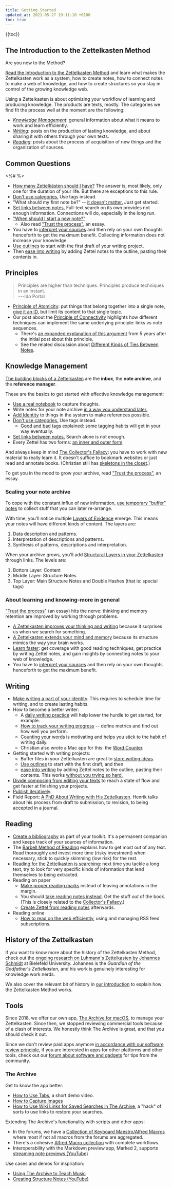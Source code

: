 ```yaml
---
title: Getting Started
updated_at: 2021-05-27 19:11:10 +0100
toc: true
---
```

{{toc}}

## The Introduction to the Zettelkasten Method

Are you new to the Method?

[Read the Introduction to the Zettelkasten Method](/introduction) and learn what makes the Zettelkasten work as a system, how to create notes, how to connect notes to make a web of knowledge, and how to create structures so you stay in control of the growing knowledge web.

Using a Zettelkasten is about optimizing your workflow of learning and producing knowledge. The products are texts, mostly. The categories we find fit the process well at the moment are the following:

* [_Knowledge Management_](#knowledge-management):  general information about what it means to work and learn efficiently.
* [_Writing_](#writing):  posts on the production of lasting knowledge, and about sharing it with others through your own texts.
* [_Reading_](#reading):  posts about the process of acquisition of new things and the organization of sources.

## Common Questions

<%# <!--ct: keep in sync with content/posts/2015/07/getting-started.txt --> %>

* [How many Zettelkästen should I have?](/posts/how-many-zettelkasten/) The answer is, most likely, only one for the duration of your life. But there are exceptions to this rule.
* [Don't use categories.](/posts/no-categories/) Use tags instead.
* "What should my first note be?" -- [it doesn't matter.](/posts/your-first-note/) Just get started.
* [Set links between notes.](/posts/search-alone-is-not-enough) Full-text search on its own provides not enough information. Connections will do, especially in the long run.
* ["When should I start a new note?"](/posts/when-start-new-note/)
    * Also read ["Trust the process"](/posts/trust-the-process-nickmilo22/), an essay.
* You have to [interpret your sources](/posts/dont-rely-on-source-have-faith-in-yourself/) and then rely on your own thoughts henceforth to get the maximum benefit. Collecting information does not increase your knowledge.
* [Use outlines](/posts/how-i-use-outlines-to-write-any-text/) to start with the first draft of your writing project.
* Then [ease into writing](/posts/ease-into-writing/) by adding Zettel notes to the outline, pasting their contents in.

## Principles

> Principles are higher than techniques. Principles produce techniques in an instant.<br>
> ---Ido Portal

* [Principle of Atomicity](/posts/create-zettel-from-reading-notes/): put things that belong together into a single note, [give it an ID](/posts/add-identity/), but limit its content to that single topic.
* Our post about the [Principle of Connectivity](/posts/luhmann-folgezettel-truth/) highlights how different techniques can implement the same underlying principle: links vs note sequences.
    - There's [an expanded explanation of this argument](/posts/understanding-hierarchy-translating-folgezettel/) from 5 years after the initial post about this principle.
    - See the related discussion about [Different Kinds of Ties Between Notes](/posts/kinds-of-ties/).

## Knowledge Management

[The building blocks of a Zettelkasten](/posts/zettelkasten-building-blocks/) are the **inbox**, the **note archive**, and the **reference manager**.

These are the basics to get started with effective knowledge management:

* [Use a real notebook](/posts/use-real-notebook/) to capture thoughts.
* Write notes for your note archive [in a way you understand later.](/posts/how-to-write-notes-you-can-understand/)
* [Add Identity](/posts/add-identity/) to things in the system to make references possible.
* [Don't use categories.](/posts/no-categories/) Use tags instead.
    * [Good and bad tags](/posts/object-tags-vs-topic-tags/) explained: some tagging habits will get in your way eventually.
* [Set links between notes.](/posts/search-alone-is-not-enough) Search alone is not enough.
* Every Zettel has two forms: [an inner and outer form](/posts/zettel-nature-two-forms/).

And always keep in mind [The Collector's Fallacy](/posts/collectors-fallacy/): you have to work with new material to really learn it. It doesn't suffice to bookmark websites or just read and annotate books. (Christian still has [skeletons in the closet](/posts/collectors-fallacy-confession/).)

To get you in the mood to grow your archive, read ["Trust the process"](/posts/trust-the-process-nickmilo22/), an essay.

### Scaling your note archive

To cope with the constant influx of new information, [use temporary "buffer" notes](/posts/buffer-notes/) to collect stuff that you can later re-arrange.

With time, you'll notice multiple [Layers of Evidence](/posts/layers-of-evidence/) emerge. This means your notes will have different kinds of content. The layers are:

1. Data description and patterns.
2. Interpretation of descriptions and patterns.
3. Synthesis of patterns, descriptions and interpretation.

When your archive grows, you'll add [Structural Layers in your Zettelkasten](/posts/three-layers-structure-zettelkasten/) through links. The levels are:

1. Bottom Layer: Content
2. Middle Layer: Structure Notes
3. Top Layer: Main Structure Notes and Double Hashes (that is: special tags)

### About learning and knowing-more in general

["Trust the process"](/posts/trust-the-process-nickmilo22/) (an essay) hits the nerve: thinking and memory retention are improved by working through problems.

* [A Zettelkasten improves your thinking and writing](/posts/zettelkasten-improves-thinking-writing/) because it surprises us when we search for something.
* [A Zettelkasten extends your mind and memory](/posts/extend-your-mind-and-memory-with-a-zettelkasten/) because its structure mimics the way your brain works.
* [Learn faster](/posts/learn-faster-by-writing-zettel-notes/): get coverage with good reading techniques, get practice by writing Zettel notes, and gain insights by connecting notes to your web of knowledge.
* You have to [interpret your sources](/posts/dont-rely-on-source-have-faith-in-yourself/) and then rely on your own thoughts henceforth to get the maximum benefit.

## Writing

* [Make writing a part of your identity](/posts/identity-schedule-serious-writing/). This requires to schedule time for writing, and to create lasting habits.
* How to become a better writer:
    * A [daily writing practice](https://christiantietze.de/posts/2013/12/useful-daily-writing-practice/) will help lower the hurdle to get started, for example.
    * [How to track your writing progress](/posts/how-to-track-writing-progress/) -- define metrics and find out how well you perform.
    * [Counting your words](/posts/count-your-words/) is motivating and helps you stick to the habit of writing daily.
    * Christian also wrote a Mac app for this: the [Word Counter](http://wordcounterapp.com/).
* Getting started with writing projects:
    * Buffer files in your Zettelkasten are great to [store writing ideas](/posts/manage-writing-ideas/).
    * [Use outlines](/posts/how-i-use-outlines-to-write-any-text/) to start with the first draft, and then
    * [ease into writing](/posts/ease-into-writing/) by adding Zettel notes to the outline, pasting their contents. This works [without you trying so hard.](/posts/write-book-without-even-trying-so-hard/)
* [Divide composing from editing your texts](/posts/writing-composing-revising/) to reach a state of flow and get faster at finishing your projects.
* [Publish iteratively](/posts/publish-iteratively/).
* Field Report: [A PhD About Writing with His Zettelkasten](/posts/henrik-zettelkasten-paper-submission/). Henrik talks about his process from draft to submission, to revision, to being accepted in a journal.

## Reading

* [Create a bibliography](/posts/bibliography-zettelkasten/) as part of your toolkit. It's a permanent companion and keeps track of your sources of information.
* The [Barbell Method of Reading](/posts/barbell-method-reading/) explains how to get most out of any text. Read thoroughly and invest more time (risky investment) when necessary, stick to quickly skimming (low risk) for the rest.
* [Reading for the Zettelkasten is searching](https://zettelkasten.de/posts/reading-is-searching/): next time you tackle a long text, try to look for very specific kinds of information that lend themselves to being extracted.
* Reading on paper
    * [Make proper reading marks](/posts/making-proper-marks-in-books/) instead of leaving annotations in the margin.
    * You should [take reading notes instead](/posts/reading-putting-it-all-together/). Get the stuff _out_ of the book. (This is closely related to the [Collector's Fallacy](/posts/collectors-fallacy/).)
    * [Create Zettel from reading notes](/posts/create-zettel-from-reading-notes/) afterwards.
* Reading online
    * [How to read on the web efficiently](/posts/reading-web-rss-note-taking/), using and managing RSS feed subscriptions.

## History of the Zettelkasten

If you want to know more about the history of the Zettelkasten Method, check out the [ongoing research on Luhmann's Zettelkasten by Johannes Schmidt](https://uni-bielefeld.de/soz/luhmann-archiv/publikationen.html) at Bielefeld University. Johannes is the _Guardian of the Godfather's Zettelkasten_, and his work is genuinely interesting for knowledge work nerds.

We also cover the relevant bit of history in [our introduction](/introduction) to explain how the Zettelkasten Method works.

## Tools

Since 2018, we offer our own app, [The Archive for macOS](/the-archive), to manage your Zettelkasten. Since then, we stopped reviewing commercial tools because of a clash of interests. We honestly think The Archive is great, and that you should check it out.

Since we don't review paid apps anymore [in accordance with our software review principle](/our-software-review-policy/), if you are interested in apps for other platforms and other tools, check out our [forum about software and gadgets](https://forum.zettelkasten.de/categories/tools) for tips from the community.

### The Archive

Get to know the app better:

- [How to Use Tabs](/posts/how-to-use-tabs-in-the-archive/), a short demo video.
- [How to Capture Images](/posts/the-archive-image-capturing-video/)
- [How to Use Wiki Links for Saved Searches in The Archive](/posts/wiki-links-as-searches/), a "hack" of sorts to use links to restore your searches.

Extending The Archive's functionality with scripts and other apps:

- In the forums, we have a [Collection of Keyboard Maestro/Alfred Macros](https://forum.zettelkasten.de/discussion/213/the-archive-keyboard-maestro-alfred-macros) where most if not all macros from the forums are aggregated.
- There's a cohesive [Alfred Macro collection](/posts/alfred-macros-the-archive/) with complete workflows.
- Interoperability with the Markdown preview app, Marked 2, supports [streaming note previews (YouTube)](https://www.youtube.com/watch?v=DVPi4WG5rQc)

Use cases and demos for inspiration:

- [Using The Archive to Teach Music](https://zettelkasten.de/posts/zettelkasten-music-teacher/)
- [Creating Structure Notes (YouTube)](https://www.youtube.com/watch?v=QOhme6QEECg)
